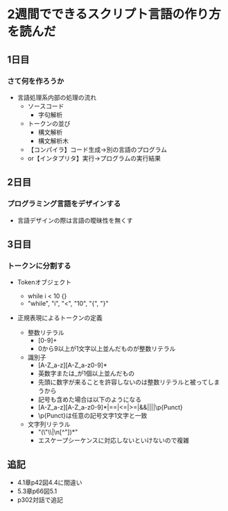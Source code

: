# 2週間でできるスクリプト言語の作り方を読んだ
## 1日目
### さて何を作ろうか
- 言語処理系内部の処理の流れ
  - ソースコード
    - 字句解析
  - トークンの並び
    - 構文解析
    - 構文解析木
  - 【コンパイラ】コード生成→別の言語のプログラム
  - or【インタプリタ】実行→プログラムの実行結果

## 2日目
### プログラミング言語をデザインする
- 言語デザインの際は言語の曖昧性を無くす

## 3日目
### トークンに分割する
- Tokenオブジェクト
  - while i < 10 {}
  - "while", "i", "<", "10", "{", "}"

- 正規表現によるトークンの定義
  - 整数リテラル
    - [0-9]+
    - 0から9以上が1文字以上並んだものが整数リテラル
  - 識別子
    - [A-Z_a-z][A-Z_a-z0-9]*
    - 英数字または_が1個以上並んだもの
    - 先頭に数字が来ることを許容しないのは整数リテラルと被ってしまうから
    - 記号も含めた場合は以下のようになる
    - [A-Z_a-z][A-Z_a-z0-9]*|==|<=|>=|&&|\|\||\p{Punct}
    - \p{Punct}は任意の記号文字1文字と一致
  - 文字列リテラル
    - "(\\"\\\\|\\n\[^"])*"
    - エスケープシーケンスに対応しないといけないので複雑

## 追記
- 4.1章p42図4.4に間違い
- 5.3章p66図5.1
- p302対話で追記
